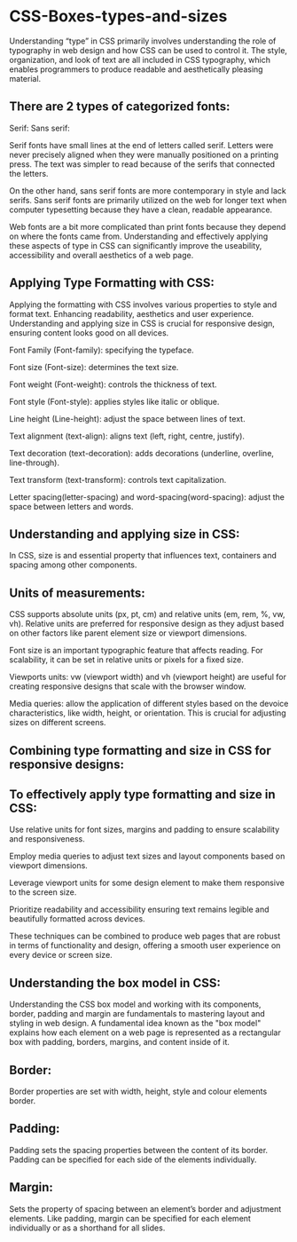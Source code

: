 # CSS-Boxes-types-and-sizes

Understanding “type” in CSS primarily involves understanding the role of typography in web design and how CSS can be used to control it. The style, organization, and look of text are all included in CSS typography, which enables programmers to produce readable and aesthetically pleasing material. 

There are 2 types of categorized fonts:
-----------------------------------------------------------------
Serif: 
Sans serif: 

Serif fonts have small lines at the end of letters called serif. Letters were never precisely aligned when they were manually positioned on a printing press. The text was simpler to read because of the serifs that connected the letters. 

On the other hand, sans serif fonts are more contemporary in style and lack serifs. Sans serif fonts are primarily utilized on the web for longer text when computer typesetting because they have a clean, readable appearance. 

Web fonts are a bit more complicated than print fonts because they depend on where the fonts came from. Understanding and effectively applying these aspects of type in CSS can significantly improve the useability, accessibility and overall aesthetics of a web page. 

Applying Type Formatting with CSS:
--------------------------------------------------------------------

Applying the formatting with CSS involves various properties to style and format text. Enhancing readability, aesthetics and user experience. Understanding and applying size in CSS is crucial for responsive design, ensuring content looks good on all devices. 

Font Family (Font-family): specifying the typeface. 

Font size (Font-size): determines the text size. 

Font weight (Font-weight): controls the thickness of text. 

Font style (Font-style): applies styles like italic or oblique. 

Line height (Line-height): adjust the space between lines of text. 

Text alignment (text-align): aligns text (left, right, centre, justify). 

Text decoration (text-decoration): adds decorations (underline, overline, line-through). 

Text transform (text-transform): controls text capitalization. 

Letter spacing(letter-spacing) and word-spacing(word-spacing): adjust the space between letters and words. 

Understanding and applying size in CSS:
-----------------------------------------------------------------------------

In CSS, size is and essential property that influences text, containers and spacing among other components. 

Units of measurements:
---------------------------------------------------------------------

CSS supports absolute units (px, pt, cm) and relative units (em, rem, %, vw, vh). Relative units are preferred for responsive design as they adjust based on other factors like parent element size or viewport dimensions. 

Font size is an important typographic feature that affects reading. For scalability, it can be set in relative units or pixels for a fixed size. 

Viewports units: vw (viewport width) and vh (viewport height) are useful for creating responsive designs that scale with the browser window. 

Media queries: allow the application of different styles based on the devoice characteristics, like width, height, or orientation. This is crucial for adjusting sizes on different screens.

Combining type formatting and size in CSS for responsive designs:
-----------------------------------------------------------------------------

To effectively apply type formatting and size in CSS:
--------------------------------------------------------------------------

Use relative units for font sizes, margins and padding to ensure scalability and responsiveness. 

Employ media queries to adjust text sizes and layout components based on viewport dimensions. 

Leverage viewport units for some design element to make them responsive to the screen size. 

Prioritize readability and accessibility ensuring text remains legible and beautifully formatted across devices. 

These techniques can be combined to produce web pages that are robust in terms of functionality and design, offering a smooth user experience on every device or screen size. 

Understanding the box model in CSS:
------------------------------------------------------------------------------

Understanding the CSS box model and working with its components, border, padding and margin are fundamentals to mastering layout and styling in web design. A fundamental idea known as the "box model" explains how each element on a web page is represented as a rectangular box with padding, borders, margins, and content inside of it. 

Border:
-----------------------------------------------------------------------
Border properties are set with width, height, style and colour elements border. 

Padding: 
----------------------------------------------------------------------
Padding sets the spacing properties between the content of its border. 
Padding can be specified for each side of the elements individually. 

Margin: 
-------------------------------------------------------------------------
Sets the property of spacing between an element’s border and adjustment elements. 
Like padding, margin can be specified for each element individually or as a shorthand for all slides. 
